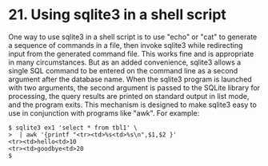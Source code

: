 # 21\. Using sqlite3 in a shell script



One way to use sqlite3 in a shell script is to use "echo" or
"cat" to generate a sequence of commands in a file, then invoke sqlite3
while redirecting input from the generated command file. This
works fine and is appropriate in many circumstances. But as
an added convenience, sqlite3 allows a single SQL command to be
entered on the command line as a second argument after the
database name. When the sqlite3 program is launched with two
arguments, the second argument is passed to the SQLite library
for processing, the query results are printed on standard output
in list mode, and the program exits. This mechanism is designed
to make sqlite3 easy to use in conjunction with programs like
"awk". For example:



```
$ sqlite3 ex1 'select * from tbl1' \
>  | awk '{printf "<tr><td>%s<td>%s\n",$1,$2 }'
<tr><td>hello<td>10
<tr><td>goodbye<td>20
$

```


